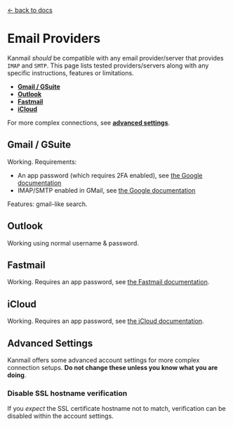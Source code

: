 [← back to docs](./README.md)

# Email Providers

Kanmail _should_ be compatible with any email provider/server that provides `IMAP` and `SMTP`. This page lists tested providers/servers along with any specific instructions, features or limitations.

+ [**Gmail / GSuite**](#gmail--gsuite)
+ [**Outlook**](#outlook)
+ [**Fastmail**](#fastmail)
+ [**iCloud**](#icloud)

For more complex connections, see [**advanced settings**](#advanced-settings).


## Gmail / GSuite

Working. Requirements:

+ An app password (which requires 2FA enabled), see [the Google documentation](https://support.google.com/accounts/answer/185833)
+ IMAP/SMTP enabled in GMail, see [the Google documentation](https://support.google.com/mail/answer/7126229)

Features: gmail-like search.

## Outlook

Working using normal username & password.

## Fastmail

Working. Requires an app password, see [the Fastmail documentation](https://www.fastmail.com/help/clients/defineimap.html).

## iCloud

Working. Requires an app password, see [the iCloud documentation](https://support.apple.com/en-us/HT202304).


## Advanced Settings

Kanmail offers some advanced account settings for more complex connection setups. **Do not change these unless you know what you are doing**.

### Disable SSL hostname verification

If you _expect_ the SSL certificate hostname not to match, verification can be disabled within the account settings.
